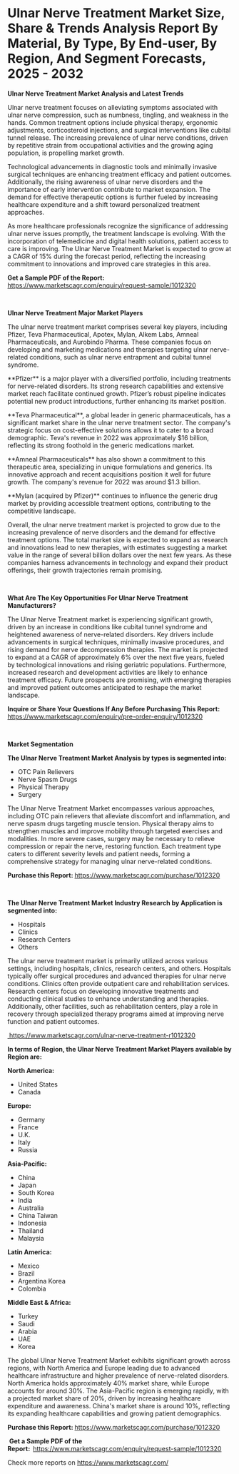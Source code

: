 <p><h1>Ulnar Nerve Treatment Market Size, Share & Trends Analysis Report By Material, By Type, By End-user, By Region, And Segment Forecasts, 2025 - 2032</h1></p><p><strong>Ulnar Nerve Treatment Market Analysis and Latest Trends</strong></p>
<p><p>Ulnar nerve treatment focuses on alleviating symptoms associated with ulnar nerve compression, such as numbness, tingling, and weakness in the hands. Common treatment options include physical therapy, ergonomic adjustments, corticosteroid injections, and surgical interventions like cubital tunnel release. The increasing prevalence of ulnar nerve conditions, driven by repetitive strain from occupational activities and the growing aging population, is propelling market growth. </p><p>Technological advancements in diagnostic tools and minimally invasive surgical techniques are enhancing treatment efficacy and patient outcomes. Additionally, the rising awareness of ulnar nerve disorders and the importance of early intervention contribute to market expansion. The demand for effective therapeutic options is further fueled by increasing healthcare expenditure and a shift toward personalized treatment approaches. </p><p>As more healthcare professionals recognize the significance of addressing ulnar nerve issues promptly, the treatment landscape is evolving. With the incorporation of telemedicine and digital health solutions, patient access to care is improving. The Ulnar Nerve Treatment Market is expected to grow at a CAGR of 15% during the forecast period, reflecting the increasing commitment to innovations and improved care strategies in this area.</p></p>
<p><strong>Get a Sample PDF of the Report:&nbsp;</strong> <a href="https://www.marketscagr.com/enquiry/request-sample/1012320?utm_campaign=2634&utm_medium=2&utm_source=Github&utm_content=ia&utm_term=05032025&utm_id=ulnar-nerve-treatment">https://www.marketscagr.com/enquiry/request-sample/1012320</a></p>
<p>&nbsp;</p>
<p><strong>Ulnar Nerve Treatment Major Market Players</strong></p>
<p><p>The ulnar nerve treatment market comprises several key players, including Pfizer, Teva Pharmaceutical, Apotex, Mylan, Alkem Labs, Amneal Pharmaceuticals, and Aurobindo Pharma. These companies focus on developing and marketing medications and therapies targeting ulnar nerve-related conditions, such as ulnar nerve entrapment and cubital tunnel syndrome.</p><p>**Pfizer** is a major player with a diversified portfolio, including treatments for nerve-related disorders. Its strong research capabilities and extensive market reach facilitate continued growth. Pfizer’s robust pipeline indicates potential new product introductions, further enhancing its market position. </p><p>**Teva Pharmaceutical**, a global leader in generic pharmaceuticals, has a significant market share in the ulnar nerve treatment sector. The company's strategic focus on cost-effective solutions allows it to cater to a broad demographic. Teva's revenue in 2022 was approximately $16 billion, reflecting its strong foothold in the generic medications market.</p><p>**Amneal Pharmaceuticals** has also shown a commitment to this therapeutic area, specializing in unique formulations and generics. Its innovative approach and recent acquisitions position it well for future growth. The company's revenue for 2022 was around $1.3 billion.</p><p>**Mylan (acquired by Pfizer)** continues to influence the generic drug market by providing accessible treatment options, contributing to the competitive landscape. </p><p>Overall, the ulnar nerve treatment market is projected to grow due to the increasing prevalence of nerve disorders and the demand for effective treatment options. The total market size is expected to expand as research and innovations lead to new therapies, with estimates suggesting a market value in the range of several billion dollars over the next few years. As these companies harness advancements in technology and expand their product offerings, their growth trajectories remain promising.</p></p>
<p>&nbsp;</p>
<p><strong>What Are The Key Opportunities For Ulnar Nerve Treatment Manufacturers?</strong></p>
<p><p>The Ulnar Nerve Treatment market is experiencing significant growth, driven by an increase in conditions like cubital tunnel syndrome and heightened awareness of nerve-related disorders. Key drivers include advancements in surgical techniques, minimally invasive procedures, and rising demand for nerve decompression therapies. The market is projected to expand at a CAGR of approximately 6% over the next five years, fueled by technological innovations and rising geriatric populations. Furthermore, increased research and development activities are likely to enhance treatment efficacy. Future prospects are promising, with emerging therapies and improved patient outcomes anticipated to reshape the market landscape.</p></p>
<p><strong>Inquire or Share Your Questions If Any Before Purchasing This Report:</strong> <a href="https://www.marketscagr.com/enquiry/pre-order-enquiry/1012320?utm_campaign=2634&utm_medium=2&utm_source=Github&utm_content=ia&utm_term=05032025&utm_id=ulnar-nerve-treatment">https://www.marketscagr.com/enquiry/pre-order-enquiry/1012320</a></p>
<p>&nbsp;</p>
<p><strong>Market Segmentation</strong></p>
<p><strong>The Ulnar Nerve Treatment Market Analysis by types is segmented into:</strong></p>
<p><ul><li>OTC Pain Relievers</li><li>Nerve Spasm Drugs</li><li>Physical Therapy</li><li>Surgery</li></ul></p>
<p><p>The Ulnar Nerve Treatment Market encompasses various approaches, including OTC pain relievers that alleviate discomfort and inflammation, and nerve spasm drugs targeting muscle tension. Physical therapy aims to strengthen muscles and improve mobility through targeted exercises and modalities. In more severe cases, surgery may be necessary to relieve compression or repair the nerve, restoring function. Each treatment type caters to different severity levels and patient needs, forming a comprehensive strategy for managing ulnar nerve-related conditions.</p></p>
<p><strong>Purchase this Report:&nbsp;</strong><a href="https://www.marketscagr.com/purchase/1012320?utm_campaign=2634&utm_medium=2&utm_source=Github&utm_content=ia&utm_term=05032025&utm_id=ulnar-nerve-treatment">https://www.marketscagr.com/purchase/1012320</a></p>
<p>&nbsp;</p>
<p><strong>The Ulnar Nerve Treatment Market Industry Research by Application is segmented into:</strong></p>
<p><ul><li>Hospitals</li><li>Clinics</li><li>Research Centers</li><li>Others</li></ul></p>
<p><p>The ulnar nerve treatment market is primarily utilized across various settings, including hospitals, clinics, research centers, and others. Hospitals typically offer surgical procedures and advanced therapies for ulnar nerve conditions. Clinics often provide outpatient care and rehabilitation services. Research centers focus on developing innovative treatments and conducting clinical studies to enhance understanding and therapies. Additionally, other facilities, such as rehabilitation centers, play a role in recovery through specialized therapy programs aimed at improving nerve function and patient outcomes.</p></p>
<p><a href="https://www.marketscagr.com/ulnar-nerve-treatment-r1012320?utm_campaign=2634&utm_medium=2&utm_source=Github&utm_content=ia&utm_term=05032025&utm_id=ulnar-nerve-treatment">&nbsp;https://www.marketscagr.com/ulnar-nerve-treatment-r1012320</a></p>
<p><strong>In terms of Region, the Ulnar Nerve Treatment Market Players available by Region are:</strong></p>
<p>
    <p> <strong> North America: </strong>
        <ul>
            <li>United States</li>
            <li>Canada</li>
        </ul>
        </p> 
    <p> <strong> Europe: </strong>
        <ul>
            <li>Germany</li>
            <li>France</li>
            <li>U.K.</li>
            <li>Italy</li>
            <li>Russia</li>
        </ul>
        </p> 
    <p> <strong> Asia-Pacific: </strong>
        <ul>
            <li>China</li>
            <li>Japan</li>
            <li>South Korea</li>
            <li>India</li>
            <li>Australia</li>
            <li>China Taiwan</li>
            <li>Indonesia</li>
            <li>Thailand</li>
            <li>Malaysia</li>
        </ul>
        </p> 
    <p> <strong> Latin America: </strong>
        <ul>
            <li>Mexico</li>
            <li>Brazil</li>
            <li>Argentina Korea</li>
            <li>Colombia</li>
        </ul>
        </p> 
    <p> <strong> Middle East & Africa: </strong>
        <ul>
            <li>Turkey</li>
            <li>Saudi</li>
            <li>Arabia</li>
            <li>UAE</li>
            <li>Korea</li>
        </ul>
    </p>
    </p>
<p><p>The global Ulnar Nerve Treatment Market exhibits significant growth across regions, with North America and Europe leading due to advanced healthcare infrastructure and higher prevalence of nerve-related disorders. North America holds approximately 40% market share, while Europe accounts for around 30%. The Asia-Pacific region is emerging rapidly, with a projected market share of 20%, driven by increasing healthcare expenditure and awareness. China's market share is around 10%, reflecting its expanding healthcare capabilities and growing patient demographics.</p></p>
<p><strong>Purchase this Report: </strong><a href="https://www.marketscagr.com/purchase/1012320?utm_campaign=2634&utm_medium=2&utm_source=Github&utm_content=ia&utm_term=05032025&utm_id=ulnar-nerve-treatment">https://www.marketscagr.com/purchase/1012320</a></p>
<p>&nbsp;<strong>Get a Sample PDF of the Report:&nbsp;&nbsp;</strong><a href="https://www.marketscagr.com/enquiry/request-sample/1012320?utm_campaign=2634&utm_medium=2&utm_source=Github&utm_content=ia&utm_term=05032025&utm_id=ulnar-nerve-treatment">https://www.marketscagr.com/enquiry/request-sample/1012320</a></p>
<p><strong></strong></p>
<p>Check more reports on <a href="https://www.marketscagr.com/?utm_campaign=2634&utm_medium=2&utm_source=Github&utm_content=ia&utm_term=05032025&utm_id=ulnar-nerve-treatment">https://www.marketscagr.com/</a></p>